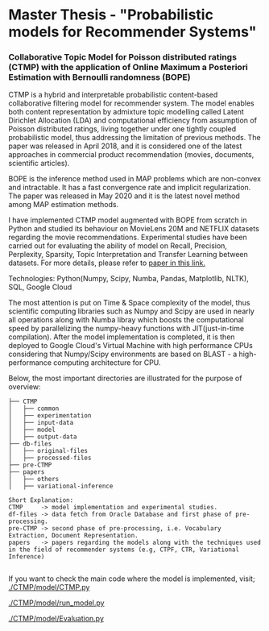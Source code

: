# Master Thesis -  "Probabilistic models for Recommender Systems"
### Collaborative Topic Model for Poisson distributed ratings (CTMP) with the application of Online Maximum a Posteriori Estimation with Bernoulli randomness (BOPE)      
 
CTMP is a hybrid and interpretable probabilistic content-based collaborative filtering model for recommender system. The model enables both content representation by admixture topic modelling called Latent Dirichlet Allocation (LDA) and computational efficiency from assumption of Poisson distributed ratings, living together under one tightly coupled probabilistic model, thus addressing the limitation of previous methods. The paper was released in April 2018, and it is considered one of the latest approaches in commercial product recommendation (movies, documents, scientific articles).  

BOPE is the inference method used in MAP problems which are non-convex and intractable. It has a fast convergence rate and implicit regularization. The paper was released in May 2020 and it is the latest novel method among MAP estimation methods.   

I have implemented CTMP model augmented with BOPE from scratch in Python and studied its behaviour on MovieLens 20M and NETFLIX datasets regarding the movie recommendations. Experimental studies have been carried out for evaluating the ability of model on Recall, Precision, Perplexity, Sparsity, Topic Interpretation and Transfer Learning between datasets. For more details, please refer to [paper in this link.](https://docdro.id/8c4Ze1M)

Technologies: Python(Numpy, Scipy, Numba, Pandas, Matplotlib, NLTK), SQL, Google Cloud 

The most attention is put on Time & Space complexity of the model, thus scientific computing libraries such as Numpy and Scipy are used in nearly all operations along with Numba libray which boosts the computational speed by parallelizing the numpy-heavy functions with JIT(just-in-time compilation). After the model implementation is completed, it is then deployed to Google Cloud's Virtual Machine with high performance CPUs considering that Numpy/Scipy environments are based on BLAST - a high-performance computing architecture for CPU.   

Below, the most important directories are illustrated for the purpose of overview:
```
├── CTMP
│   ├── common
│   ├── experimentation
│   ├── input-data
│   ├── model
│   ├── output-data
├── db-files
│   ├── original-files
│   ├── processed-files
├── pre-CTMP
├── papers
│   ├── others
│   ├── variational-inference

Short Explanation:
CTMP     -> model implementation and experimental studies.
df-files -> data fetch from Oracle Database and first phase of pre-processing.
pre-CTMP -> second phase of pre-processing, i.e. Vocabulary Extraction, Document Representation.
papers   -> papers regarding the models along with the techniques used in the field of recommender systems (e.g, CTPF, CTR, Variational Inference)
 
```
If you want to check the main code where the model is implemented, visit;
[./CTMP/model/CTMP.py](https://github.com/buzzer4mornin/CTMP-ThesisProject/blob/main/CTMP/model/CTMP.py)

[./CTMP/model/run_model.py](https://github.com/buzzer4mornin/CTMP-ThesisProject/blob/main/CTMP/model/run_model.py)

[./CTMP/model/Evaluation.py](https://github.com/buzzer4mornin/CTMP-ThesisProject/blob/main/CTMP/model/Evaluation.py)

